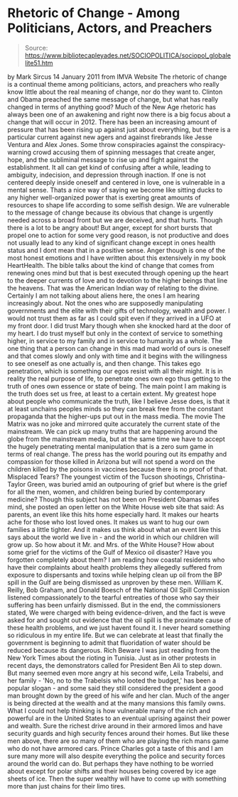 # Rhetoric of Change - Among Politicians, Actors, and Preachers

> Source: https://www.bibliotecapleyades.net/SOCIOPOLITICA/sociopol_globalelite51.htm

by Mark Sircus
14 January 2011
from
IMVA
Website
The rhetoric of change is a continual theme
among politicians, actors, and preachers who really know little about the
real meaning of change, nor do they want to.
Clinton and
Obama preached the
same message of change, but what has really changed in terms of anything
good? Much of the New Age rhetoric has always been one of an awakening and
right now there is a big focus about a change that will occur in
2012.
There has been an increasing amount of pressure that has been rising up
against just about everything, but there is a particular current against new
agers and against firebrands like Jesse Ventura and Alex Jones. Some throw
conspiracies against the conspiracy-warning crowd accusing them of spinning
messages that create anger, hope, and the subliminal message to rise up and
fight against the establishment.
It all can get kind of confusing after a
while, leading to ambiguity, indecision, and depression through inaction.
If one is not centered deeply inside oneself and centered in love, one is
vulnerable in a mental sense. Thats a nice way of saying we become like
sitting ducks to any higher well-organized power that is exerting great
amounts of resources to shape life according to some selfish design. We are
vulnerable to the message of change because its obvious that change is
urgently needed across a broad front but we are deceived, and that hurts.
Though there is a lot to be angry about!
But anger, except for short bursts
that propel one to action for some very good reason, is not productive and
does not usually lead to any kind of significant change except in ones
health status and I dont mean that in a positive sense.
Anger though is one
of the most honest emotions and I have written about this extensively in my
book
HeartHealth.
The bible talks about the kind of change that comes from renewing ones mind
but that is best executed through opening up the heart to the deeper
currents of love and to devotion to the higher beings that line the heavens.
That was the American Indian way of relating to the divine.
Certainly I am
not talking about aliens here, the ones I am hearing increasingly about. Not
the ones who are supposedly
manipulating governments and the elite with
their gifts of technology, wealth and power. I would not trust them as far
as I could spit even if they arrived in a UFO at my front door.
I did trust Mary though when she knocked hard at the door of my heart. I do
trust myself but only in the context of service to something higher, in
service to my family and in service to humanity as a whole.
The one thing that a person can change in this mad mad world of ours is
oneself and that comes slowly and only with time and it begins with the
willingness to see oneself as one actually is, and then change. This takes
ego penetration, which is something our egos resist with all their might. It
is in reality the real purpose of life, to penetrate ones own ego thus
getting to the truth of ones own essence or state of being.
The main point I am making is the truth does set us free, at least to a
certain extent.
My greatest hope about people who communicate the truth,
like I believe Jesse does, is that it at least unchains peoples minds so
they can break free from the constant propaganda that the higher-ups put out
in the mass media.
The movie
The Matrix was no joke and mirrored quite
accurately the current state of the mainstream.
We can pick up many truths that are happening around the globe from the
mainstream media, but at the same time we have to accept the hugely
penetrating mental manipulation that is a zero sum game in terms of real
change.
The press has the world pouring out its empathy and compassion for
those killed in Arizona but will not spend a word on the children killed by
the poisons in vaccines because there is no proof of that.
Misplaced Tears?
The youngest victim of the Tucson shootings, Christina-Taylor Green, was
buried amid an outpouring of grief but where is the grief for all the men,
women, and children being buried by contemporary medicine?
Though this
subject has not been on President Obamas wifes mind, she posted an open
letter on the White House web site that said:
As parents, an event like
this hits home especially hard. It makes our hearts ache for those who lost
loved ones. It makes us want to hug our own families a little tighter. And
it makes us think about what an event like this says about the world we live
in - and the world in which our children will grow up.
So how about it Mr. and Mrs. of the White House? How about some grief for
the victims of the Gulf of Mexico oil disaster? Have you forgotten
completely about them?
I am reading how coastal residents who have their
complaints about health problems they allegedly suffered from exposure to
dispersants and toxins while helping clean up oil from
the BP spill in the
Gulf are being dismissed as unproven
by these men.
William K. Reilly, Bob Graham, and
Donald Boesch of the National Oil Spill
Commission listened compassionately to the tearful entreaties of those who
say their suffering has been unfairly dismissed.
But in the end, the
commissioners stated,
We were charged with being evidence-driven, and the
fact is weve asked for and sought out evidence that the oil spill is the
proximate cause of these health problems, and we just havent found it.
I
never heard something so ridiculous in my entire life. But we can celebrate
at least that finally the government is beginning to admit that fluoridation
of water should be reduced because its dangerous.
Rich Beware
I was just reading from the New York Times about the rioting in Tunisia.
Just as in other protests in recent days, the demonstrators called for
President Ben Ali to step down.
But many seemed even more angry at his
second wife, Leila Trabelsi, and her family - 'No, no to the Trabelsis who
looted the budget,' has been a popular slogan - and some said they still
considered the president a good man brought down by the greed of his wife
and her clan.
Much of the anger is being directed at the wealth and at the
many mansions this family owns.
What I could not help thinking is how vulnerable many of the rich and
powerful are in the United States to an eventual uprising against their
power and wealth. Sure the richest drive around in their armored limos and
have security guards and high security fences around their homes.
But
like
these men above, there are so many of them who are playing the rich mans
game who do not have armored cars.
Prince
Charles got a taste of this and I
am sure many more will also despite everything the police and security
forces around the world can do. But perhaps they have nothing to be worried
about except for polar shifts and their houses being covered by ice age
sheets of ice.
Then the super wealthy will have to come up with something
more than just chains for their limo tires.
